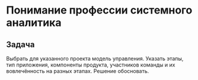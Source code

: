 # Понимание профессии системного аналитика

## Задача

Выбрать для указанного проекта модель управления. Указать этапы, тип приложения, компоненты продукта, участников команды и их вовлечённость на разных этапах. Решение обосновать.